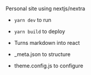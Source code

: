 Personal site using nextjs/nextra

- `yarn dev` to run

- `yarn build` to deploy

- Turns markdown into react

- _meta.json to structure

- theme.config.js to configure


